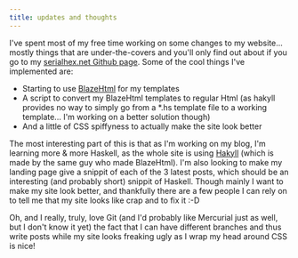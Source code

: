 ```yaml
---
title: updates and thoughts
---
```


I've spent most of my free time working on some changes to my website... mostly things that are under-the-covers and you'll only find out about if you go to my [serialhex.net Github page](https://github.com/serialhex/serialhex.net).  Some of the cool things I've implemented are:

* Starting to use [BlazeHtml](http://jaspervdj.be/blaze/) for my templates
* A script to convert my BlazeHtml templates to regular Html (as hakyll provides no way to simply go from a *.hs template file to a working template... I'm working on a better solution though)
* And a little of CSS spiffyness to actually make the site look better

The most interesting part of this is that as I'm working on my blog, I'm learning more & more Haskell, as the whole site is using [Hakyll](http://jaspervdj.be/hakyll) (which is made by the same guy who made BlazeHtml).  I'm also looking to make my landing page give a snippit of each of the 3 latest posts, which should be an interesting (and probably short) snippit of Haskell.  Though mainly I want to make my site look better, and thankfully there are a few people I can rely on to tell me that my site looks like crap and to fix it :-D

Oh, and I really, truly, love Git (and I'd probably like Mercurial just as well, but I don't know it yet) the fact that I can have different branches and thus write posts while my site looks freaking ugly as I wrap my head around CSS is nice!
